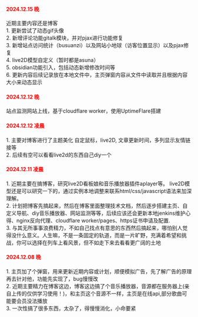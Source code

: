 <h4 style="color:red">2024.12.15 晚</h4>
<p class="updateContent">
  近期主要内容还是博客 <br/>
  1. 更新尝试了动态gif头像 <br/>
  2. 新增评论功能gitalk模块，并对pjax进行功能修复 <br/>
  3. 新增站点访问统计（busuanzi）以及网站小地球（访客位置显示）以及pjax修复 <br/>
  4. live2D模型自定义（暂时都是asuna）<br/>
  5. obsidian功能引入，包括动态新增修改时间等<br/>
  6. 更新内容后续记录放在本地文件中，主页弹窗内容从文件中读取并且根据内容大小来动态显示<br/>
</p>
<h4 style="color:red">2024.12.12 晚</h4>
<p class="updateContent">
站点监测网站上线，基于cloudflare worker，使用UptimeFlare搭建
</p> 
<h4 style="color:red">2024.12.12 凌晨</h4>
<p class="updateContent">
  1. 主要对博客进行了主题美化 自定鼠标，live2D, 文章更新时间，多列显示友情链接等 <br />
  2. 后续有空可以看看live2d的东西自己diy一个
</p>
<h4 style="color:red">2024.12.11 凌晨</h4>
<p class="updateContent">
  1.  近期主要在搞博客，研究live2D看板娘和音乐播放器插件aplayer等。 live2D模型还是可以研究一下的，通过实例本地调整来联系html/css/javascript语法来加深理解。 <br />2.  计划把博客先搞起来，然后在博客里面整理技术文档，然后逐步搭建主页、自定义导航、diy音乐播放器、网站监测等等，后续应该还会更新本地jenkins维护心得、nginx反向代理、cloudflare worker/pages、https证书申请及配置. <br />3.  与其无所事事浪费精力，不如自己找点有意思的东西然后搞起来，哪怕别人觉得没什么意义。人生嘛，不是一条固定的轨道，而是一片旷野，充满着希望和挑战，你可以选择在列车上看风景，但不如走下来去看看更广阔的土地<br />
</p>
<h4 style="color:red">2024.12.08 晚</h4>
<p class="updateContent" >
  1. 主页加了个弹窗，用来更新近期内容或计划，顺便模拟广告，先了解广告的原理再去针对他，功能先实现了，bug慢慢改<br/>
  2. 近期主要精力在博客这边，博客这边搞了个音乐播放器，音源都在服务器上(亲自上传的仅供学习使用！)，和主页这个音源不一样，主页是在线api,部分歌曲可能要会员没法播放<br/>
  3. 一次性搞了很多东西，太杂了，得慢慢消化，小命要紧<br/>
</p>

